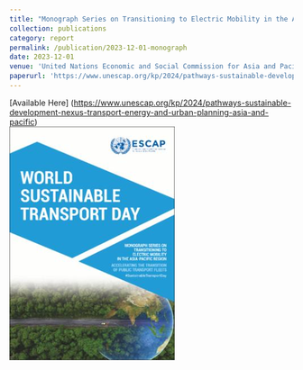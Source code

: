 ```yaml
---
title: "Monograph Series on Transitioning to Electric Mobility in the Asia-Pacific Region: Accelerating the Transition of Public Transport Fleets"
collection: publications
category: report
permalink: /publication/2023-12-01-monograph
date: 2023-12-01
venue: 'United Nations Economic and Social Commission for Asia and Pacific'
paperurl: 'https://www.unescap.org/kp/2024/pathways-sustainable-development-nexus-transport-energy-and-urban-planning-asia-and-pacific](https://www.unescap.org/kp/2023/accelerating-transition-public-transport-fleets'
---
```


[Available Here] (https://www.unescap.org/kp/2024/pathways-sustainable-development-nexus-transport-energy-and-urban-planning-asia-and-pacific)
<br/><img src=' /images/publication2.png'>
